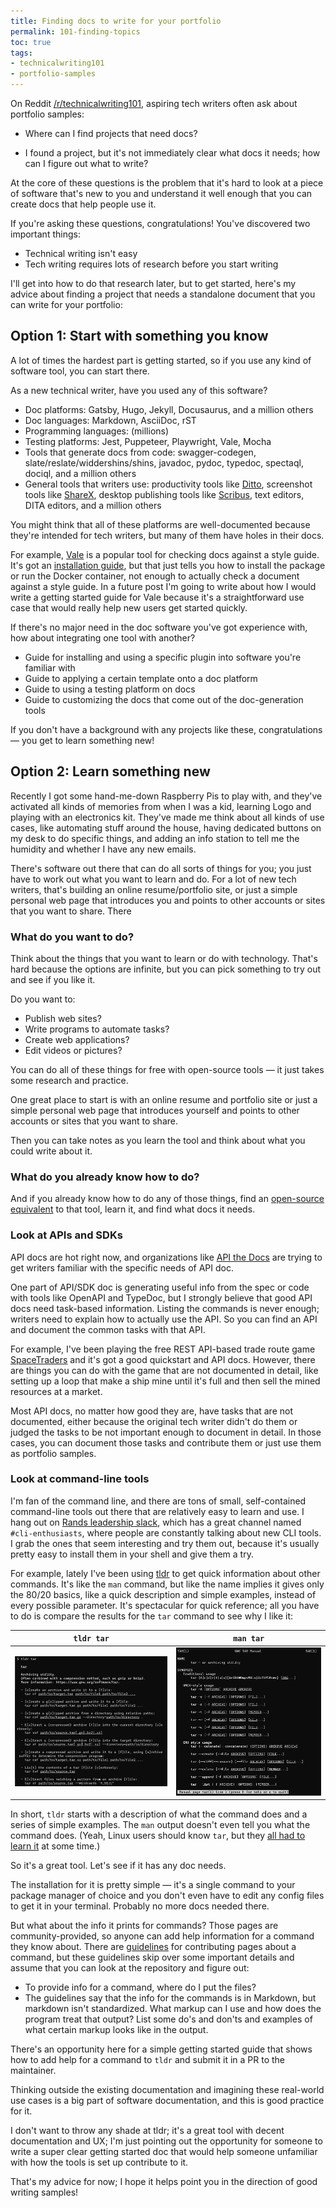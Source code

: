 ```yaml
---
title: Finding docs to write for your portfolio
permalink: 101-finding-topics
toc: true
tags:
- technicalwriting101
- portfolio-samples
---
```


On Reddit [/r/technicalwriting101](https://www.reddit.com/r/technicalwriting101/), aspiring tech writers often ask about portfolio samples:

- Where can I find projects that need docs?
<!--more-->
- I found a project, but it's not immediately clear what docs it needs; how can I figure out what to write?

At the core of these questions is the problem that it's hard to look at a piece of software that's new to you and understand it well enough that you can create docs that help people use it.

If you're asking these questions, congratulations!
You've discovered two important things:

- Technical writing isn't easy
- Tech writing requires lots of research before you start writing

I'll get into how to do that research later, but to get started, here's my advice about finding a project that needs a standalone document that you can write for your portfolio:

## Option 1: Start with something you know

A lot of times the hardest part is getting started, so if you use any kind of software tool, you can start there.

As a new technical writer, have you used any of this software?

- Doc platforms: Gatsby, Hugo, Jekyll, Docusaurus, and a million others
- Doc languages: Markdown, AsciiDoc, rST
- Programming languages: (millions)
- Testing platforms: Jest, Puppeteer, Playwright, Vale, Mocha
- Tools that generate docs from code: swagger-codegen, slate/reslate/widdershins/shins, javadoc, pydoc, typedoc, spectaql, dociql, and a million others
- General tools that writers use: productivity tools like [Ditto](https://github.com/sabrogden/Ditto), screenshot tools like [ShareX](https://getsharex.com/), desktop publishing tools like [Scribus](https://www.scribus.net/), text editors, DITA editors, and a million others

You might think that all of these platforms are well-documented because they're intended for tech writers, but many of them have holes in their docs.

For example, [Vale](https://vale.sh) is a popular tool for checking docs against a style guide.
It's got an [installation guide](https://vale.sh/docs/vale-cli/installation/), but that just tells you how to install the package or run the Docker container, not enough to actually check a document against a style guide.
In a future post I'm going to write about how I would write a getting started guide for Vale because it's a straightforward use case that would really help new users get started quickly.

If there's no major need in the doc software you've got experience with, how about integrating one tool with another?

- Guide for installing and using a specific plugin into software you're familiar with
- Guide to applying a certain template onto a doc platform
- Guide to using a testing platform on docs
- Guide to customizing the docs that come out of the doc-generation tools

If you don't have a background with any projects like these, congratulations — you get to learn something new!

## Option 2: Learn something new

Recently I got some hand-me-down Raspberry Pis to play with, and they've activated all kinds of memories from when I was a kid, learning Logo and playing with an electronics kit.
They've made me think about all kinds of use cases, like automating stuff around the house, having dedicated buttons on my desk to do specific things, and adding an info station to tell me the humidity and whether I have any new emails.

There's software out there that can do all sorts of things for you; you just have to work out what you want to learn and do.
For a lot of new tech writers, that's building an online resume/portfolio site, or just a simple personal web page that introduces you and points to other accounts or sites that you want to share.
There

### What do you want to do?

Think about the things that you want to learn or do with technology.
That's hard because the options are infinite, but you can pick something to try out and see if you like it.

Do you want to:

- Publish web sites?
- Write programs to automate tasks?
- Create web applications?
- Edit videos or pictures?

You can do all of these things for free with open-source tools — it just takes some research and practice.

One great place to start is with an online resume and portfolio site or just a simple personal web page that introduces yourself and points to other accounts or sites that you want to share.

Then you can take notes as you learn the tool and think about what you could write about it.

### What do you already know how to do?

And if you already know how to do any of those things, find an [open-source equivalent](https://github.com/btw-so/open-source-alternatives) to that tool, learn it, and find what docs it needs.

### Look at APIs and SDKs

API docs are hot right now, and organizations like [API the Docs](https://apithedocs.org/) are trying to get writers familiar with the specific needs of API doc.

One part of API/SDK doc is generating useful info from the spec or code with tools like OpenAPI and TypeDoc, but I strongly believe that good API docs need task-based information.
Listing the commands is never enough; writers need to explain how to actually use the API.
So you can find an API and document the common tasks with that API.

For example, I've been playing the free REST API-based trade route game [SpaceTraders](https://spacetraders.io/) and it's got a good quickstart and API docs.
However, there are things you can do with the game that are not documented in detail, like setting up a loop that make a ship mine until it's full and then sell the mined resources at a market.

Most API docs, no matter how good they are, have tasks that are not documented, either because the original tech writer didn't do them or judged the tasks to be not important enough to document in detail.
In those cases, you can document those tasks and contribute them or just use them as portfolio samples.

### Look at command-line tools

I'm fan of the command line, and there are tons of small, self-contained command-line tools out there that are relatively easy to learn and use.
I hang out on [Rands leadership slack](https://randsinrepose.com/welcome-to-rands-leadership-slack/), which has a great channel named `#cli-enthusiasts`, where people are constantly talking about new CLI tools.
I grab the ones that seem interesting and try them out, because it's usually pretty easy to install them in your shell and give them a try.

For example, lately I've been using [tldr](https://github.com/tldr-pages/tldr) to get quick information about other commands.
It's like the `man` command, but like the name implies it gives only the 80/20 basics, like a quick description and simple examples, instead of every possible parameter.
It's spectacular for quick reference; all you have to do is compare the results for the `tar` command to see why I like it:

| `tldr tar` | `man tar` |
|---|---|
| ![The output of the `tldr` command for the `tar` command](/assets/images/blog/tldr-tar.png) | ![The output of the `man` command for the `tar` command](/assets/images/blog/man-tar.png) |

In short, `tldr` starts with a description of what the command does and a series of simple examples.
The `man` output doesn't even tell you what the command does.
(Yeah, Linux users should know `tar`, but they [all had to learn it](https://xkcd.com/1168/) at some time.)

So it's a great tool.
Let's see if it has any doc needs.

The installation for it is pretty simple — it's a single command to your package manager of choice and you don't even have to edit any config files to get it in your terminal.
Probably no more docs needed there.

But what about the info it prints for commands?
Those pages are community-provided, so anyone can add help information for a command they know about.
There are [guidelines](https://github.com/tldr-pages/tldr/blob/main/CONTRIBUTING.md) for contributing pages about a command, but these guidelines skip over some important details and assume that you can look at the repository and figure out:

- To provide info for a command, where do I put the files?
- The guidelines say that the info for the commands is in Markdown, but markdown isn't standardized. What markup can I use and how does the program treat that output? List some do's and don'ts and examples of what certain markup looks like in the output.

There's an opportunity here for a simple getting started guide that shows how to add help for a command to `tldr` and submit it in a PR to the maintainer.

Thinking outside the existing documentation and imagining these real-world use cases is a big part of software documentation, and this is good practice for it.

I don't want to throw any shade at tldr; it's a great tool with decent documentation and UX; I'm just pointing out the opportunity for someone to write a super clear getting started doc that would help someone unfamiliar with how the tools is set up contribute to it.

That's my advice for now; I hope it helps point you in the direction of good writing samples!
